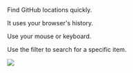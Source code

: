 Find GitHub locations quickly.

It uses your browser's history.

Use your mouse or keyboard.

Use the filter to search for a specific item.

![](https://i.imgur.com/R3m9jva.jpg)
